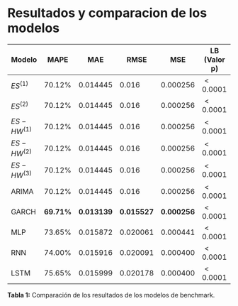 # **Resultados y comparacion de los modelos**

| Modelo        | MAPE   | MAE      | RMSE    | MSE       | LB (Valor p)  |
|--------------|--------|----------|---------|-----------|--------------|
| $ES^{(1)}$  | 70.12% | 0.014445  | 0.016   | 0.000256  | $< 0.0001$   |
| $ES^{(2)}$  | 70.12% | 0.014445  | 0.016   | 0.000256  | $< 0.0001$   |
| $ES-HW^{(1)}$ | 70.12% | 0.014445  | 0.016   | 0.000256  | $< 0.0001$   |
| $ES-HW^{(2)}$ | 70.12% | 0.014445  | 0.016   | 0.000256  | $< 0.0001$   |
| $ES-HW^{(3)}$ | 70.12% | 0.014445  | 0.016   | 0.000256  | $< 0.0001$   |
| ARIMA        | 70.12% | 0.014445  | 0.016   | 0.000256  | $< 0.0001$   |
| GARCH        | **69.71%** | **0.013139** | **0.015527** | **0.000256** | $< 0.0001$ |
| MLP          | 73.65% | 0.015872  | 0.020061 | 0.000441  | $< 0.0001$   |
| RNN          | 74.00% | 0.015916  | 0.020091 | 0.000400  | $< 0.0001$   |
| LSTM         | 75.65% | 0.015999  | 0.020178 | 0.000400  | $< 0.0001$   |

**Tabla 1:** Comparación de los resultados de los modelos de benchmark.


```{tableofcontents}
```
